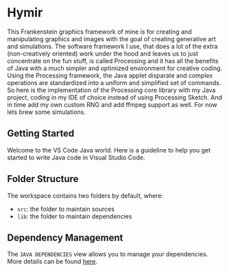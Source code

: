 # Hymir
This Frankenstein graphics framework of mine is for creating and manipulating graphics and images with the goal of creating generative art and simulations.
The software framework I use, that does a lot of the extra (non-creatively oriented) work under the hood and leaves us to just concentrate on the fun stuff,
is called Processing and it has all the benefits of Java with a much simpler and optimized environment for creative coding.
Using the Processing framework, the Java applet disparate and complex operations are standardized into a uniform and simplified set of commands.
So here is the implementation of the Processing core library with my Java project, coding in my IDE of choice instead of using Processing Sketch.
And in time add my own custom RNG and add ffmpeg support as well. For now lets brew some simulations.

## Getting Started

Welcome to the VS Code Java world. Here is a guideline to help you get started to write Java code in Visual Studio Code.

## Folder Structure

The workspace contains two folders by default, where:

- `src`: the folder to maintain sources
- `lib`: the folder to maintain dependencies

## Dependency Management

The `JAVA DEPENDENCIES` view allows you to manage your dependencies. More details can be found [here](https://github.com/microsoft/vscode-java-pack/blob/master/release-notes/v0.9.0.md#work-with-jar-files-directly).

